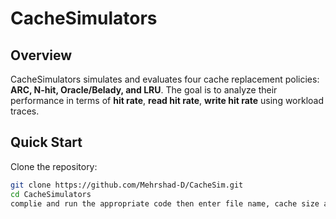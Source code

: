 # CacheSimulators
## Overview  
CacheSimulators simulates and evaluates four cache replacement policies: **ARC, N-hit, Oracle/Belady, and LRU**. The goal is to analyze their performance in terms of **hit rate**, **read hit rate**, **write hit rate** using workload traces.  

## Quick Start  
Clone the repository:  
```sh
git clone https://github.com/Mehrshad-D/CacheSim.git  
cd CacheSimulators  
complie and run the appropriate code then enter file name, cache size and start and end time.

